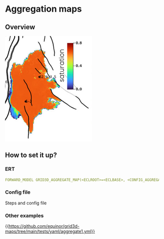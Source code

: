 # Aggregation maps

## Overview

![Image](agg-map.jpg)

## How to set it up?

### ERT

```yaml
FORWARD_MODEL GRID3D_AGGREGATE_MAP(<ECLROOT>=<ECLBASE>, <CONFIG_AGGREGATE>=<CONFIG_PATH>/../input/config/grid3d_aggregate_map.yml)
```

### Config file

Steps and config file



### Other examples

{{https://github.com/equinor/grid3d-maps/tree/main/tests/yaml/aggregate1.yml}}
